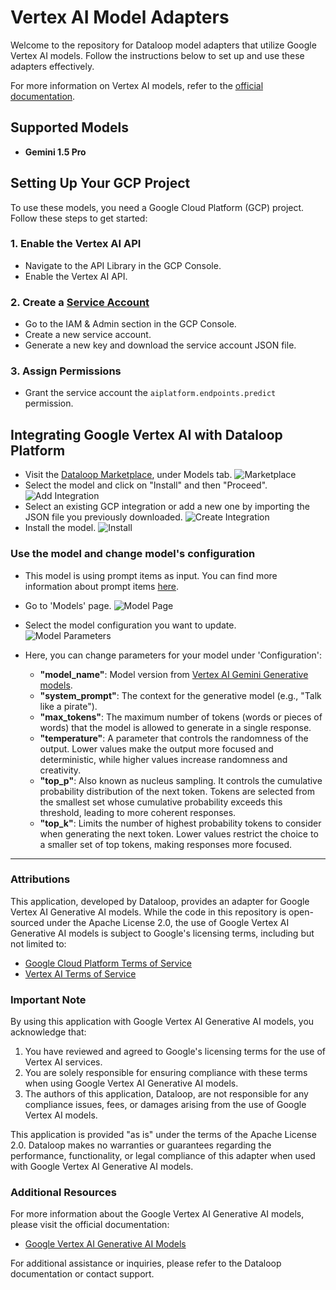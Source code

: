 # Vertex AI Model Adapters

Welcome to the repository for Dataloop model adapters that utilize Google Vertex AI models. Follow the instructions below to set up and use these adapters effectively.

For more information on Vertex AI models, refer to the [official documentation](https://cloud.google.com/vertex-ai/generative-ai/docs/learn/models).

## Supported Models

- **Gemini 1.5 Pro**

## Setting Up Your GCP Project

To use these models, you need a Google Cloud Platform (GCP) project. Follow these steps to get started:

### 1. Enable the Vertex AI API
   - Navigate to the API Library in the GCP Console.
   - Enable the Vertex AI API.

### 2. Create a [Service Account](https://docs.dataloop.ai/docs/private-key-integration?highlight=create%20service%20account)
   - Go to the IAM & Admin section in the GCP Console.
   - Create a new service account.
   - Generate a new key and download the service account JSON file.

### 3. Assign Permissions
   - Grant the service account the `aiplatform.endpoints.predict` permission.

## Integrating Google Vertex AI with Dataloop Platform

   - Visit the [Dataloop Marketplace](https://docs.dataloop.ai/docs/marketplace), under Models tab.
![Marketplace](assets/marketplace.png)
   - Select the model and click on "Install" and then "Proceed".
![Add Integration](assets/add_integration.png)
   - Select an existing GCP integration or add a new one by importing the JSON file you previously downloaded.
![Create Integration](assets/create_integration.png)
   - Install the model.
![Install](assets/add_integration_to_app.png)

### Use the model and change model's configuration

- This model is using prompt items as input. You can find more information about prompt items [here](https://developers.dataloop.ai/tutorials/annotations/prompts/chapter).
- Go to 'Models' page.
![Model Page](assets/models_page.png)
- Select the model configuration you want to update.  
  ![Model Parameters](assets/model_parameters.png)

- Here, you can change parameters for your model under 'Configuration':
  - **"model_name"**: Model version from [Vertex AI Gemini Generative models](https://cloud.google.com/vertex-ai/generative-ai/docs/model-reference/inference).
  - **"system_prompt"**: The context for the generative model (e.g., "Talk like a pirate").
  - **"max_tokens"**: The maximum number of tokens (words or pieces of words) that the model is allowed to generate in a single response.
  - **"temperature"**: A parameter that controls the randomness of the output. Lower values make the output more focused and deterministic, while higher values increase randomness and creativity.
  - **"top_p"**: Also known as nucleus sampling. It controls the cumulative probability distribution of the next token. Tokens are selected from the smallest set whose cumulative probability exceeds this threshold, leading to more coherent responses.
  - **"top_k"**: Limits the number of highest probability tokens to consider when generating the next token. Lower values restrict the choice to a smaller set of top tokens, making responses more focused.

---

### Attributions

This application, developed by Dataloop, provides an adapter for Google Vertex AI Generative AI models. While the code in this repository is open-sourced under the Apache License 2.0, the use of Google Vertex AI Generative AI models is subject to Google's licensing terms, including but not limited to:

- [Google Cloud Platform Terms of Service](https://cloud.google.com/terms)
- [Vertex AI Terms of Service](https://cloud.google.com/terms/service-terms#vertex_ai_models)

### Important Note

By using this application with Google Vertex AI Generative AI models, you acknowledge that:
1. You have reviewed and agreed to Google's licensing terms for the use of Vertex AI services.
2. You are solely responsible for ensuring compliance with these terms when using Google Vertex AI Generative AI models.
3. The authors of this application, Dataloop, are not responsible for any compliance issues, fees, or damages arising from the use of Google Vertex AI models.

This application is provided "as is" under the terms of the Apache License 2.0. Dataloop makes no warranties or guarantees regarding the performance, functionality, or legal compliance of this adapter when used with Google Vertex AI Generative AI models.

### Additional Resources

For more information about the Google Vertex AI Generative AI models, please visit the official documentation:
- [Google Vertex AI Generative AI Models](https://cloud.google.com/vertex-ai/generative-ai/docs/learn/models)

For additional assistance or inquiries, please refer to the Dataloop documentation or contact support.
